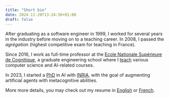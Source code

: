 ```yaml
---
title: "Short bio"
date: 2024-11-20T13:24:56+01:00
draft: false
---
```


After graduating as a software engineer in 1999, I worked for several years in the industry before moving on to a teaching career. In 2008, I passed the *agrégation* (highest competitive exam for teaching in France).

Since 2016, I work as full-time professor at the [Ecole Nationale Supérieure de Cognitique](https://ensc.bordeaux-inp.fr/), a graduate engineering school where I [teach](../teaching) various computer science and AI-related courses.

In 2023, I started a [PhD](../research) in AI with [INRIA](https://www.inria.fr), with the goal of augmenting artificial agents with metacognitive abilities.

More more details, you may check out my resume in [English](/BaptistePesquet_Resume.pdf) or [French](/CV_BaptistePesquet.pdf).
